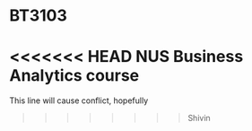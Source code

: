 # BT3103

<<<<<<< HEAD
NUS Business Analytics course
==========
This line will cause conflict, hopefully
>>>>>>>> Shivin
